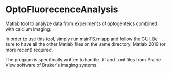 # OptoFluorecenceAnalysis
Matlab tool to analyze data from experiments of optogenteics combined with calcium imaging.

In order to use this tool, simply run mainTS.mlapp and follow the GUI. Be sure to have all the other Matlab files on the same directory. Matlab 2019 (or more recent) required.

The program is specifically written to handle .tif and .xml files from Prairie View software of Bruker's imaging systems.
